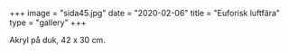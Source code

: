 +++
image = "sida45.jpg"
date = "2020-02-06"
title = "Euforisk luftfära"
type = "gallery"
+++

Akryl på duk, 42 x 30 cm.
